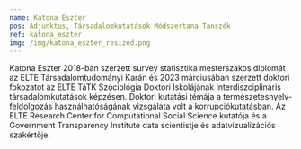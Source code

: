 ```yaml
---
name: Katona Eszter
pos: Adjunktus, Társadalomkutatások Módszertana Tanszék
ref: katona_eszter
img: /img/katona_eszter_resized.png
---
```

Katona Eszter 2018-ban szerzett survey statisztika mesterszakos diplomát az ELTE Társadalomtudományi Karán és 2023 márciusában szerzett doktori fokozatot az ELTE TáTK Szociológia Doktori Iskolájának Interdiszciplináris társadalomkutatások képzésen. Doktori kutatási témája a természetesnyelv-feldolgozás használhatóságának vizsgálata volt a korrupciókutatásban. Az ELTE Research Center for Computational Social Science kutatója és a Government Transparency Institute data scientistje és adatvizualizációs szakértője.